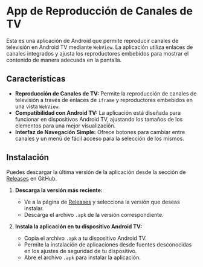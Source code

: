 # App de Reproducción de Canales de TV

Esta es una aplicación de Android que permite reproducir canales de televisión en Android TV mediante `WebView`. La aplicación utiliza enlaces de canales integrados y ajusta los reproductores embebidos para mostrar el contenido de manera adecuada en la pantalla.

## Características

- **Reproducción de Canales de TV:** Permite la reproducción de canales de televisión a través de enlaces de `iframe` y reproductores embebidos en una vista `WebView`.
- **Compatibilidad con Android TV:** La aplicación está diseñada para funcionar en dispositivos Android TV, ajustando los tamaños de los elementos para una mejor visualización.
- **Interfaz de Navegación Simple:** Ofrece botones para cambiar entre canales y un menú de fácil acceso para la selección de los mismos.

## Instalación

Puedes descargar la última versión de la aplicación desde la sección de [Releases](https://github.com/tuusuario/app-tv-android/releases) en GitHub. 

1. **Descarga la versión más reciente:**
   - Ve a la página de [Releases](https://github.com/Fedex2002/TvAppAndroid/releases) y selecciona la versión que deseas instalar.
   - Descarga el archivo `.apk` de la versión correspondiente.

2. **Instala la aplicación en tu dispositivo Android TV:**
   - Copia el archivo `.apk` a tu dispositivo Android TV.
   - Permite la instalación de aplicaciones desde fuentes desconocidas en los ajustes de seguridad de tu dispositivo.
   - Abre el archivo `.apk` para instalar la aplicación.
